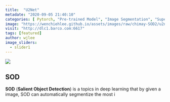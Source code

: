 ```yaml
---
title:  "U2Net"
metadate: "2020-09-05 21:40:10"
categories: [ Pytorch, "Pre-trained Model", "Image Segmentation", "Supervised Learning" ]
image: "https://wenchiehlee.github.io/assets/images/raw/chimay-SOD2/u2net/14.jpg.png"
visit: "http://dlc1.barco.com:6617"
tags: [featured]
author: wjlee
image_sliders:
  - slider1
---
```


[![](http://www.plantuml.com/plantuml/png/VLFDRjim3BxxAJJi5g13Mspt9jsA5UtIO2bsMNTW9SPH7OaQHJVEsu-2cjhO8JT_F_n8az1L5c09Fhe0gVaWMmneX0xDklCn0KCm6V_s62tEcMd_kFMsYvYpkMZoksMb6Txw155Mu9oFhVaoaHSq7EcBymaFLeZNSjYXWJrc2ZWHxx75w1R43ddiUjuquaKBvhUcJDpCVdyaXjZY7wMQsGHUKqYz89jVFdkAgitCRO2s_9zvYlNpKSrvGnoGrQ2EFVXDVpcOWXGkK4f4dxA57MgPUWsmx8cxKvRFTvD-DmZISv6-3S9WfOwZ-iFp2ren3WL7TcP-m60UhdzMZxa1YsO7vKJSQSZ_xg87pDitk55u1ib_UiarO47kSAf-HHaZIaKLda7q0OJuI3vhHlB3wsMD_AvffoABdZH7uNYHkWrrhx4D60NU2qRByd9P9vcITtWmL3Vr57CY4H_Ru_R1TYrJ7vrgZ85UOQVIUFrvxpmLPbcFSA-PVPqZCLdCkOQPho3GN65qRw_X7m00)](http://www.plantuml.com/plantuml/uml/VLFDRjim3BxxAJJi5g13Mspt9jsA5UtIO2bsMNTW9SPH7OaQHJVEsu-2cjhO8JT_F_n8az1L5c09Fhe0gVaWMmneX0xDklCn0KCm6V_s62tEcMd_kFMsYvYpkMZoksMb6Txw155Mu9oFhVaoaHSq7EcBymaFLeZNSjYXWJrc2ZWHxx75w1R43ddiUjuquaKBvhUcJDpCVdyaXjZY7wMQsGHUKqYz89jVFdkAgitCRO2s_9zvYlNpKSrvGnoGrQ2EFVXDVpcOWXGkK4f4dxA57MgPUWsmx8cxKvRFTvD-DmZISv6-3S9WfOwZ-iFp2ren3WL7TcP-m60UhdzMZxa1YsO7vKJSQSZ_xg87pDitk55u1ib_UiarO47kSAf-HHaZIaKLda7q0OJuI3vhHlB3wsMD_AvffoABdZH7uNYHkWrrhx4D60NU2qRByd9P9vcITtWmL3Vr57CY4H_Ru_R1TYrJ7vrgZ85UOQVIUFrvxpmLPbcFSA-PVPqZCLdCkOQPho3GN65qRw_X7m00)

## SOD

**SOD** (**Salient Object Detection**) is a topics in deep learning that by given a image, SOD can automatically segmentize the most i